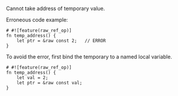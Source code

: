 Cannot take address of temporary value.

Erroneous code example:

```compile_fail,E0745
# #![feature(raw_ref_op)]
fn temp_address() {
    let ptr = &raw const 2;   // ERROR
}
```

To avoid the error, first bind the temporary to a named local variable.

```ignore
# #![feature(raw_ref_op)]
fn temp_address() {
    let val = 2;
    let ptr = &raw const val;
}
```
